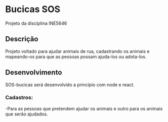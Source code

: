 # Bucicas SOS
Projeto da disciplina INE5646

## Descrição
  Projeto voltado para ajudar animais de rua, cadastrando os animais e mapeando-os para que as pessoas possam ajuda-los ou adota-los.
  
## Desenvolvimento
  SOS-bucicas será desenvolvido a princípio com node e react.

  
### Cadastros: 
  -Para as pessoas que pretendem ajudar os animais e outro para os animais que serão ajudados.

